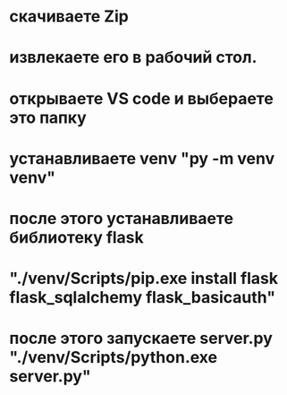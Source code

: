 # скачиваете Zip 
# извлекаете его в рабочий стол.
# открываете VS code и выбераете это папку 
# устанавливаете venv "py -m venv venv"
# после этого устанавливаете библиотеку flask
# "./venv/Scripts/pip.exe install flask flask_sqlalchemy flask_basicauth"
# после этого запускаете server.py "./venv/Scripts/python.exe server.py" 

